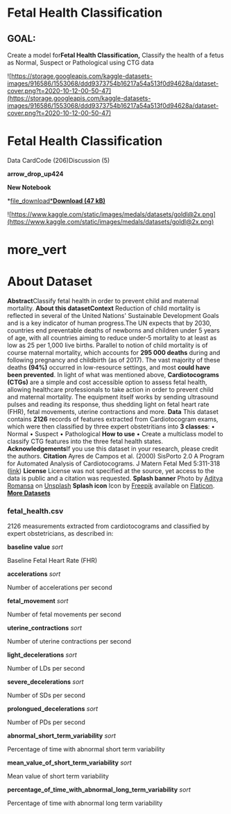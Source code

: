 # ****Fetal Health Classification****

## GOAL:

Create a model for****Fetal Health Classification,**** Classify the health of a fetus as Normal, Suspect or Pathological using CTG data

![https://storage.googleapis.com/kaggle-datasets-images/916586/1553068/ddd9373754b16217a54a513f0d94628a/dataset-cover.png?t=2020-10-12-00-50-47](https://storage.googleapis.com/kaggle-datasets-images/916586/1553068/ddd9373754b16217a54a513f0d94628a/dataset-cover.png?t=2020-10-12-00-50-47)

# **Fetal Health Classification**

Data CardCode (206)Discussion (5)

**arrow_drop_up424**

**New Notebook**

*[file_download***Download (47 kB)**](https://www.kaggle.com/datasets/andrewmvd/fetal-health-classification/download?datasetVersionNumber=1)

![https://www.kaggle.com/static/images/medals/datasets/goldl@2x.png](https://www.kaggle.com/static/images/medals/datasets/goldl@2x.png)

# more_vert

# **About Dataset**

****Abstract****Classify fetal health in order to prevent child and maternal mortality.
**About this datasetContext**
Reduction of child mortality is reflected in several of the United Nations' Sustainable Development Goals and is a key indicator of human progress.The UN expects that by 2030, countries end preventable deaths of newborns and children under 5 years of age, with all countries aiming to reduce under‑5 mortality to at least as low as 25 per 1,000 live births.
Parallel to notion of child mortality is of course maternal mortality, which accounts for **295 000 deaths** during and following pregnancy and childbirth (as of 2017). The vast majority of these deaths **(94%)** occurred in low-resource settings, and most **could have been prevented**.
In light of what was mentioned above, **Cardiotocograms (CTGs)** are a simple and cost accessible option to assess fetal health, allowing healthcare professionals to take action in order to prevent child and maternal mortality. The equipment itself works by sending ultrasound pulses and reading its response, thus shedding light on fetal heart rate (FHR), fetal movements, uterine contractions and more.
**Data**
This dataset contains **2126** records of features extracted from Cardiotocogram exams, which were then classified by three expert obstetritians into **3 classes**:
• Normal
• Suspect
• Pathological
**How to use**
• Create a multiclass model to classify CTG features into the three fetal health states.
**Acknowledgements**If you use this dataset in your research, please credit the authors.
**Citation**
Ayres de Campos et al. (2000) SisPorto 2.0 A Program for Automated Analysis of Cardiotocograms. J Matern Fetal Med 5:311-318 ([link](https://onlinelibrary.wiley.com/doi/10.1002/1520-6661(200009/10)9:5%3C311::AID-MFM12%3E3.0.CO;2-9))
**License**
License was not specified at the source, yet access to the data is public and a citation was requested.
**Splash banner**
Photo by [Aditya Romansa](https://unsplash.com/@adroman?utm_source=unsplash&utm_medium=referral&utm_content=creditCopyText) on [Unsplash](https://unsplash.com/photos/5zp0jym2w9M)
**Splash icon**
Icon by [Freepik](https://www.flaticon.com/authors/freepik) available on [Flaticon](https://www.flaticon.com/free-icon/pregnant_781296).
**[More Datasets](https://www.kaggle.com/andrewmvd/datasets)**

### ****fetal_health.csv****

2126 measurements extracted from cardiotocograms and classified by expert obstetricians, as described in:

**baseline value** *sort*

Baseline Fetal Heart Rate (FHR)

**accelerations** *sort*

Number of accelerations per second

**fetal_movement** *sort*

Number of fetal movements per second

**uterine_contractions** *sort*

Number of uterine contractions per second

**light_decelerations** *sort*

Number of LDs per second

**severe_decelerations** *sort*

Number of SDs per second

**prolongued_decelerations** *sort*

Number of PDs per second

**abnormal_short_term_variability** *sort*

Percentage of time with abnormal short term variability

**mean_value_of_short_term_variability** *sort*

Mean value of short term variability

**percentage_of_time_with_abnormal_long_term_variability** *sort*

Percentage of time with abnormal long term variability
